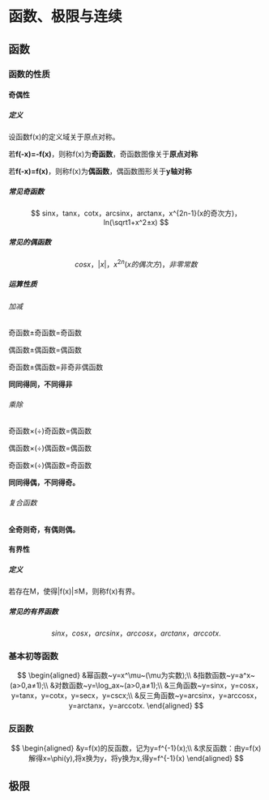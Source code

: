 # 函数、极限与连续

## 函数

### 函数的性质

#### 奇偶性

##### 定义

设函数f(x)的定义域关于原点对称。

若**f(-x)=-f(x)**，则称f(x)为**奇函数**，奇函数图像关于**原点对称**

若**f(-x)=f(x)**，则称f(x)为**偶函数**，偶函数图形关于**y轴对称**

##### 常见奇函数

$$
sinx，tanx，cotx，arcsinx，arctanx，x^{2n-1}(x的奇次方)，ln(\sqrt1+x^2±x)
$$

##### 常见的偶函数

$$
cosx，|x|，x^{2n}(x的偶次方)，非零常数
$$

##### 运算性质

###### 加减

奇函数±奇函数=奇函数

偶函数±偶函数=偶函数

奇函数±偶函数=非奇非偶函数

**同同得同，不同得非**

###### 乘除

奇函数×(÷)奇函数=偶函数

偶函数×(÷)偶函数=偶函数

奇函数×(÷)偶函数=奇函数

**同同得偶，不同得奇。**

###### 复合函数

**全奇则奇，有偶则偶。**

#### 有界性

##### 定义

若存在M，使得|f(x)|≤M，则称f(x)有界。

##### 常见的有界函数

$$
sinx，cosx，arcsinx，arccosx，arctanx，arccotx.
$$

### 基本初等函数

$$
\begin{aligned}
&幂函数~y=x^\mu~(\mu为实数);\\
&指数函数~y=a^x~(a>0,a≠1);\\
&对数函数~y=\log_ax~(a>0,a≠1);\\
&三角函数~y=sinx，y=cosx，y=tanx，y=cotx，y=secx，y=cscx;\\
&反三角函数~y=arcsinx，y=arccosx，y=arctanx，y=arccotx.
\end{aligned}
$$

### 反函数

$$
\begin{aligned}
&y=f(x)的反函数，记为y=f^{-1}(x);\\
&求反函数：由y=f(x)解得x=\phi(y),将x换为y，将y换为x,得y=f^{-1}(x)
\end{aligned}
$$

## 极限

